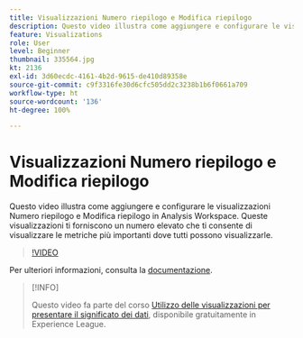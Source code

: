 ```yaml
---
title: Visualizzazioni Numero riepilogo e Modifica riepilogo
description: Questo video illustra come aggiungere e configurare le visualizzazioni Numero riepilogo e Modifica riepilogo in Analysis Workspace. Queste visualizzazioni ti forniscono un numero elevato che ti consente di visualizzare le metriche più importanti dove tutti possono visualizzarle.
feature: Visualizations
role: User
level: Beginner
thumbnail: 335564.jpg
kt: 2136
exl-id: 3d60ecdc-4161-4b2d-9615-de410d89358e
source-git-commit: c9f3316fe30d6cfc505dd2c3238b1b6f0661a709
workflow-type: ht
source-wordcount: '136'
ht-degree: 100%

---
```


# Visualizzazioni Numero riepilogo e Modifica riepilogo

Questo video illustra come aggiungere e configurare le visualizzazioni Numero riepilogo e Modifica riepilogo in Analysis Workspace. Queste visualizzazioni ti forniscono un numero elevato che ti consente di visualizzare le metriche più importanti dove tutti possono visualizzarle.

>[!VIDEO](https://video.tv.adobe.com/v/335564/?quality=12&learn=on)

Per ulteriori informazioni, consulta la [documentazione](https://experienceleague.adobe.com/docs/analytics/analyze/analysis-workspace/visualizations/summary-number-change.html?lang=it).

>[!INFO]
>
> Questo video fa parte del corso [Utilizzo delle visualizzazioni per presentare il significato dei dati](https://experienceleague.adobe.com/?recommended=Analytics-U-1-2021.1.visualizations&amp;lang=it), disponibile gratuitamente in Experience League.
